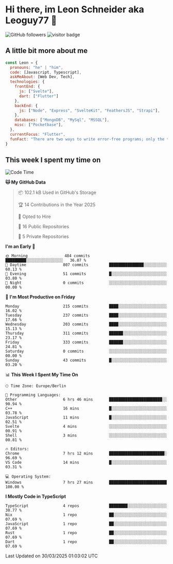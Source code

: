 # Hi there, im Leon Schneider aka Leoguy77 👋

![GitHub followers](https://img.shields.io/github/followers/leoguy77.svg?style=social&label=Followers) ![visitor badge](https://vbr.nathanchung.dev/badge?page_id=Leoguy77)

## A little bit more about me

```javascript
const Leon = {
  pronouns: "he" | "him",
  code: [Javascript, Typescript],
  askMeAbout: [Web Dev, Tech],
  technologies: {
    frontEnd: {
      js: ["Svelte"],
      dart: ["Flutter"]
    },
    backEnd: {
      js: ["Node", "Express", "SvelteKit", "FeathersJS", "Strapi"],
    },
    databases: ["MongoDB", "MySql", "MSSQL"],
    misc: ["Pocketbase"],
  },
  currentFocus: "Flutter",
  funFact: "There are two ways to write error-free programs; only the third one works"
}
```

## This week I spent my time on

<!--START_SECTION:waka-->
![Code Time](http://img.shields.io/badge/Code%20Time-474%20hrs%2031%20mins-blue)

**🐱 My GitHub Data** 

> 📦 102.1 kB Used in GitHub's Storage 
 > 
> 🏆 14 Contributions in the Year 2025
 > 
> 💼 Opted to Hire
 > 
> 📜 16 Public Repositories 
 > 
> 🔑 5 Private Repositories 
 > 
**I'm an Early 🐤** 

```text
🌞 Morning                484 commits         █████████░░░░░░░░░░░░░░░░   36.07 % 
🌆 Daytime                807 commits         ███████████████░░░░░░░░░░   60.13 % 
🌃 Evening                51 commits          █░░░░░░░░░░░░░░░░░░░░░░░░   03.80 % 
🌙 Night                  0 commits           ░░░░░░░░░░░░░░░░░░░░░░░░░   00.00 % 
```
📅 **I'm Most Productive on Friday** 

```text
Monday                   215 commits         ████░░░░░░░░░░░░░░░░░░░░░   16.02 % 
Tuesday                  237 commits         ████░░░░░░░░░░░░░░░░░░░░░   17.66 % 
Wednesday                203 commits         ████░░░░░░░░░░░░░░░░░░░░░   15.13 % 
Thursday                 311 commits         ██████░░░░░░░░░░░░░░░░░░░   23.17 % 
Friday                   333 commits         ██████░░░░░░░░░░░░░░░░░░░   24.81 % 
Saturday                 0 commits           ░░░░░░░░░░░░░░░░░░░░░░░░░   00.00 % 
Sunday                   43 commits          █░░░░░░░░░░░░░░░░░░░░░░░░   03.20 % 
```


📊 **This Week I Spent My Time On** 

```text
🕑︎ Time Zone: Europe/Berlin

💬 Programming Languages: 
Other                    6 hrs 46 mins       ███████████████████████░░   90.94 % 
C++                      16 mins             █░░░░░░░░░░░░░░░░░░░░░░░░   03.78 % 
JavaScript               11 mins             █░░░░░░░░░░░░░░░░░░░░░░░░   02.51 % 
Svelte                   4 mins              ░░░░░░░░░░░░░░░░░░░░░░░░░   00.91 % 
Shell                    3 mins              ░░░░░░░░░░░░░░░░░░░░░░░░░   00.81 % 

🔥 Editors: 
Chrome                   7 hrs 12 mins       ████████████████████████░   96.69 % 
VS Code                  14 mins             █░░░░░░░░░░░░░░░░░░░░░░░░   03.31 % 

💻 Operating System: 
Windows                  7 hrs 27 mins       █████████████████████████   100.00 % 
```

**I Mostly Code in TypeScript** 

```text
TypeScript               4 repos             ████████░░░░░░░░░░░░░░░░░   30.77 % 
Nix                      1 repo              ██░░░░░░░░░░░░░░░░░░░░░░░   07.69 % 
JavaScript               1 repo              ██░░░░░░░░░░░░░░░░░░░░░░░   07.69 % 
Rust                     1 repo              ██░░░░░░░░░░░░░░░░░░░░░░░   07.69 % 
Dart                     1 repo              ██░░░░░░░░░░░░░░░░░░░░░░░   07.69 % 
```




 Last Updated on 30/03/2025 01:03:02 UTC
<!--END_SECTION:waka-->
